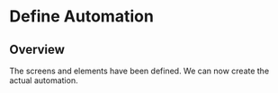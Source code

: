 # Define Automation

## Overview
The screens and elements have been defined. We can now create the actual automation.

